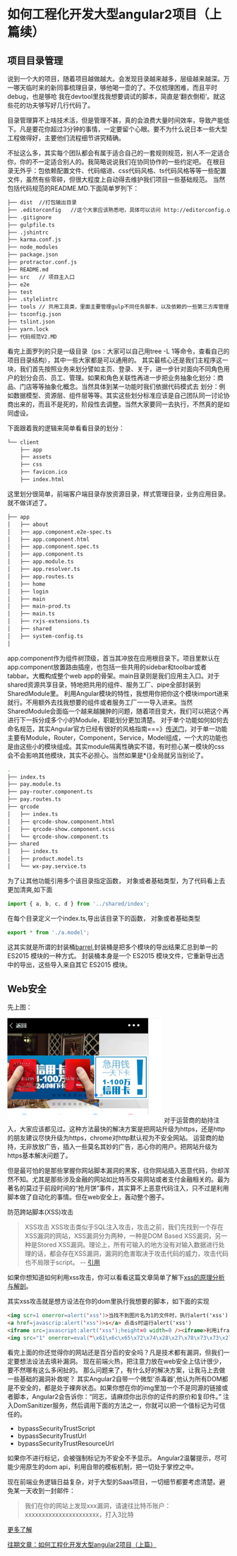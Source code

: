 # 如何工程化开发大型angular2项目（上篇续）
## 项目目录管理
说到一个大的项目，随着项目越做越大。会发现目录越来越多，层级越来越深。万一哪天临时来的新同事梳理目录，够他喝一壶的了。不仅梳理困难，而且平时debug，也是够呛
我在devtool里找我想要调试的脚本，简直是‘翻衣倒柜’。就这些花的功夫够写好几行代码了。

目录管理算不上啥技术活，但是管理不甚，真的会浪费大量时间效率，导致产能低下。凡是要花你超过3分钟的事情，一定要留个心眼。要不为什么说日本一些大型工程做得好，主要他们流程细节讲究精确。

不扯这么多，其实每个团队都会有属于适合自己的一套规则规范，别人不一定适合你，你的不一定适合别人的。我简略说说我们在协同协作的一些约定吧。
在根目录无外乎：包依赖配置文件、代码缩进、css代码风格、ts代码风格等等一些配置文件，虽然有些零碎，但很大程度上自动得去维护我们项目一些基础规范。
当然包括代码规范的README.MD.下面简单罗列下：
```bash
├── dist  //打包输出目录
├── .editorconfig   //这个大家应该熟悉吧，具体可以访问 http://editorconfig.org
├── .gitignore
├── gulpfile.ts
├── .jshintrc
├── karma.conf.js
├── node_modules
├── package.json
├── protractor.conf.js
├── README.md
├── src   // 项目主入口
├── e2e
├── test
├── .stylelintrc
├── tools // 共用工具类，里面主要管理gulp不同任务脚本，以及依赖的一些第三方库管理，还包括自己写一些.d.ts声明文件
├── tsconfig.json
├── tslint.json
├── yarn.lock
├── 代码规范V2.MD

```
看完上面罗列的只是一级目录（ps：大家可以自己用tree -L 1等命令，查看自己的项目目录结构），其中一些大家都是可以通用的。
其实最核心还是我们主程序这一块，我们首先按照业务来划分譬如主页、登录、关于，进一步针对面向不同角色用户的划分会员、员工、管理。如果和角色关联性再进一步把业务抽象化划分：商品、门店等等抽象化概念。当然具体到某一功能时我们依据代码模式去
划分：例如数据模型、资源层、组件层等等。其实这些划分标准应该是自己团队同一讨论协商出来的，而且不是死的，阶段性去调整。当然大家要同一去执行，不然真的是如同虚设。

下面跟着我的逻辑来简单看看目录的划分：
```bash
└── client
    ├── app
    ├── assets
    ├── css
    ├── favicon.ico
    ├── index.html

```
这里划分很简单，前端客户端目录存放资源目录，样式管理目录，业务应用目录。就不做详述了。
```bash
├── app
│   ├── about
│   ├── app.component.e2e-spec.ts
│   ├── app.component.html
│   ├── app.component.spec.ts
│   ├── app.component.ts
│   ├── app.module.ts
│   ├── app.resolver.ts
│   ├── app.routes.ts
│   ├── home
│   ├── login
│   ├── main
│   ├── main-prod.ts
│   ├── main.ts
│   ├── rxjs-extensions.ts
│   ├── shared
│   ├── system-config.ts
│  

```
app.component作为组件树顶级，首当其冲放在应用根目录下。项目里默认在app.component放置路由插座，也包括一些共用的sidebar和toolbar或者tabbar。大概构成整个web app的骨架。main目录则是我们应用主入口。对于shared资源共享目录，特地把共用的组件、服务工厂、pipe全部封装到SharedModule里。
利用Angular模块的特性，我想用你把你这个模块import进来就行。不用额外去找我想要的组件或者服务工厂一一导入进来。当然SharedModule会面临一个越来越臃肿的问题，随着项目变大，我们可以把这个再进行下一拆分成多个小的Module，职能划分更加清楚。
对于单个功能如何如何去命名规范，其实Angular官方已经有很好的风格指南===》[传送门](https://www.angular.cn/docs/ts/latest/guide/style-guide.html)，对于单一功能主要有Module，Router，Component，Service，Model组成，一个大的功能也是由这些小的模块组成。其实module隔离性确实不错，有时担心某一模块的css会不会影响其他模块，其实不必担心。当然如果是*{}全局就另当别论了。
```bash
.
├── index.ts
├── pay.module.ts
├── pay-router.component.ts
├── pay.routes.ts
├── qrcode
│   ├── index.ts
│   ├── qrcode-show.component.html
│   ├── qrcode-show.component.scss
│   └── qrcode-show.component.ts
├── shared
│   ├── index.ts
│   ├── product.model.ts
│   └── wx-pay.service.ts
```
为了让其他功能引用多个该目录指定函数， 对象或者基础类型，为了代码看上去更加清爽,如下面
```typescript
import { a, b, c, d } from '../shared/index';
```
在每个目录定义一个index.ts,导出该目录下的函数， 对象或者基础类型
```typescript
export * from './a.model';
```
这其实就是所谓的封装桶[barrel](https://www.angular.cn/docs/ts/latest/guide/glossary.html),封装桶是把多个模块的导出结果汇总到单一的 ES2015 模块的一种方式。 封装桶本身是一个 ES2015 模块文件，它重新导出选中的导出，这些导入来自其它 ES2015 模块。
## Web安全
先上图：

![事例](./pic.png)
对于运营商的劫持注入，大家应该都见过。这种方法最快的解决方案是把网站升级为https，还是http的朋友建议尽快升级为https，chrome对http默认视为不安全网站。
运营商的劫持，无非放放广告，插入一些莫名其妙的广告，恶心你的用户。把网站升级为https基本解决问题了。

但是最可怕的是那些掌握你网站脚本漏洞的黑客，往你网站插入恶意代码，你却浑然不知。尤其是那些涉及金融的网站如比特币交易网站或者支付金融相关的。最为著名的莫过于前段时间的“抢月饼”事件，其实算不上恶意代码注入，只不过是利用脚本做了自动化的事情。但在web安全上，轰动整个圈子。

防范跨站脚本(XSS)攻击
>XSS攻击
       XSS攻击类似于SQL注入攻击，攻击之前，我们先找到一个存在XSS漏洞的网站，XSS漏洞分为两种，一种是DOM Based XSS漏洞，另一种是Stored XSS漏洞。理论上，所有可输入的地方没有对输入数据进行处理的话，都会存在XSS漏洞，漏洞的危害取决于攻击代码的威力，攻击代码也不局限于script。
       -- [引用](http://blog.csdn.net/ghsau/article/details/17027893)


如果你想知道如何利用xss攻击，你可以看看这篇文章简单了解下[xss的原理分析与解剖](http://www.freebuf.com/articles/web/40520.html)。

其实xss攻击就是想方设法在你的dom里执行我想要的脚本，如下面的实现
```html
<img scr=1 onerror=alert('xss')>当找不到图片名为1的文件时，执行alert('xss')
<a href=javascrip:alert('xss')>s</a> 点击s时运行alert('xss')
<iframe src=javascript:alert('xss');height=0 width=0 /><iframe>利用iframe的scr来弹窗
<img src="1" onerror=eval("\x61\x6c\x65\x72\x74\x28\x27\x78\x73\x73\x27\x29")></img>过滤了alert来执行弹窗
```
看完上面的你还觉得你的网站还是百分百的安全吗？凡是技术都有漏洞，但我们一定要想法设法去填补漏洞。
现在前端火热，把注意力放在web安全上估计很少，要不然哪有这么多闲扯的。
那么问题来了，有什么好的解决方案，让我马上去做一些基础的漏洞补救呢？
其实Angular2自带一个微型'杀毒器',他认为所有DOM都是不安全的，都是处于裸奔状态。如果你想在你的img里加一个不是同源的链接或者脚本，Angular2会告诉你：“同志，请麻烦你出示你的证件的原价和复印件。”
注入DomSanitizer服务，然后调用下面的方法之一，你就可以把一个值标记为可信任的。

* bypassSecurityTrustScript
* bypassSecurityTrustUrl
* bypassSecurityTrustResourceUrl

如果你不进行标记，会被强制标记为不安全不予显示。
Angular2温馨提示，尽可能少用原生的dom api，利用自带的模板机制，把一切处于掌控之中。

现在前端业务逻辑日益复杂，对于大型的Saas项目，一切细节都要考虑清楚。避免某一天收到一封邮件：
>我们在你的网站上发现xxx漏洞，请速往比特币账户：xxxxxxxxxxxxxxxxxxxxxx，打入3比特

[更多了解](https://www.angular.cn/docs/ts/latest/guide/security.html)

[往期文章：如何工程化开发大型angular2项目（上篇）](http://mp.weixin.qq.com/s/a00Kean4Lj3o7UAA1C7iGg)
